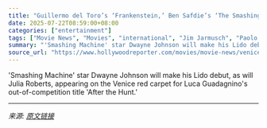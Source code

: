 ```yaml
---
title: "Guillermo del Toro’s ‘Frankenstein,’ Ben Safdie’s ‘The Smashing Machine,’ Kathryn Bigelow’s ‘A House of Dynamite’ Among Stellar Venice Lineup"
date: 2025-07-22T08:59:00+08:00
categories: ["entertainment"]
tags: ["Movie News", "Movies", "international", "Jim Jarmusch", "Paolo Sorrentino", "Venice Film Festival", "Venice Film Festival 2025"]
summary: "'Smashing Machine' star Dwayne Johnson will make his Lido debut, as will Julia Roberts, appearing on the Venice red carpet for Luca Guadagnino's out-of-competition title 'After the Hunt.'"
source_url: "https://www.hollywoodreporter.com/movies/movie-news/venice-film-festival-2025-lineup-1236319394/"
---
```


'Smashing Machine' star Dwayne Johnson will make his Lido debut, as will Julia Roberts, appearing on the Venice red carpet for Luca Guadagnino's out-of-competition title 'After the Hunt.'

---

*来源: [原文链接](https://www.hollywoodreporter.com/movies/movie-news/venice-film-festival-2025-lineup-1236319394/)*
